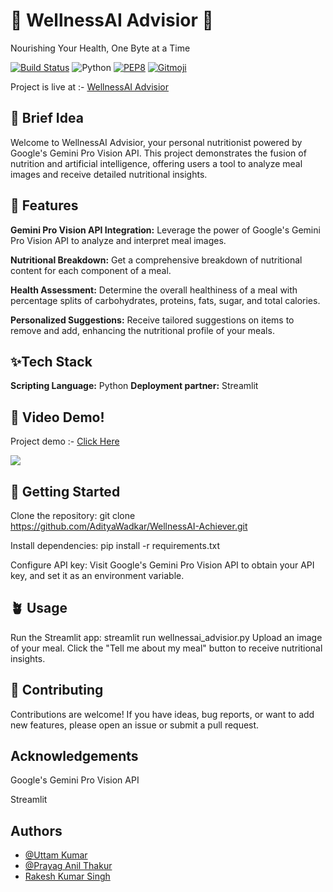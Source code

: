 # 🌿 WellnessAI Advisior 🍏

Nourishing Your Health, One Byte at a Time

[![Build Status](https://travis-ci.org/swapagarwal/JARVIS-on-Messenger.svg?branch=master)](https://travis-ci.org/swapagarwal/JARVIS-on-Messenger)
![Python](https://img.shields.io/badge/python-3.9-blue.svg)
[![PEP8](https://img.shields.io/badge/code%20style-pep8-orange.svg)](https://www.python.org/dev/peps/pep-0008/)
[![Gitmoji](https://img.shields.io/badge/gitmoji-%20🚀%20🐳-FFDD67.svg)](https://gitmoji.carloscuesta.me)

Project is live at :- [WellnessAI Advisior](https://wellnessai.streamlit.app/)
## 🚀 Brief Idea
Welcome to WellnessAI Advisior, your personal nutritionist powered by Google's Gemini Pro Vision API. This project demonstrates the fusion of nutrition and artificial intelligence, offering users a tool to analyze meal images and receive detailed nutritional insights.

## 🌿 Features
**Gemini Pro Vision API Integration:** Leverage the power of Google's Gemini Pro Vision API to analyze and interpret meal images.

**Nutritional Breakdown:** Get a comprehensive breakdown of nutritional content for each component of a meal.

**Health Assessment:** Determine the overall healthiness of a meal with percentage splits of carbohydrates, proteins, fats, sugar, and total calories.

**Personalized Suggestions:** Receive tailored suggestions on items to remove and add, enhancing the nutritional profile of your meals.


## ✨Tech Stack

**Scripting Language:** Python
**Deployment partner:** Streamlit

## 🔴 Video Demo!
Project demo :- [Click Here](https://youtu.be/HahL1pftYGQ)

<img src="https://github.com/AdityaWadkar/WellnessAI-Achiever/assets/67093170/5e9d3010-81ef-4e4b-af3f-ea54db672e1a">


## 💫 Getting Started 
Clone the repository: git clone https://github.com/AdityaWadkar/WellnessAI-Achiever.git

Install dependencies: pip install -r requirements.txt

Configure API key: Visit Google's Gemini Pro Vision API to obtain your API key, and set it as an environment variable.


## 🪴 Usage
Run the Streamlit app: streamlit run wellnessai_advisior.py
Upload an image of your meal.
Click the "Tell me about my meal" button to receive nutritional insights.

## 👥 Contributing

Contributions are welcome! If you have ideas, bug reports, or want to add new features, please open an issue or submit a pull request.


## Acknowledgements
Google's Gemini Pro Vision API

Streamlit

## Authors

- [@Uttam Kumar](https://github.com/uk1619)
- [@Prayag Anil Thakur](https://github.com/PrAyAg9)
- [Rakesh Kumar Singh](https://github.com/Rakesh689558)


